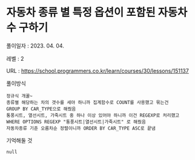 # 자동차 종류 별 특정 옵션이 포함된 자동차 수 구하기
풀이일자 : 2023. 04. 04.  
    
레벨 : 2    

URL : https://school.programmers.co.kr/learn/courses/30/lessons/151137
    
풀이방식    

    정규식 개꿀~
    종류별 해당하는 차의 갯수를 세야 하니까 집계함수로 COUNT를 사용했고 묶는건
    GROUP BY CAR_TYPE으로 해줬음
    통풍시트, 열선시트, 가죽시트 중 하나 이상 있어야 하니까 이건 REGEXP로 처리했고
    WHERE OPTIONS REGEXP "통풍시트|열선시트|가죽시트" 로 해줬음
    자동차종류 기준 오름차순 정렬이니까 ORDER BY CAR_TYPE ASC로 끝냄


기억해둘 것  
    
    null